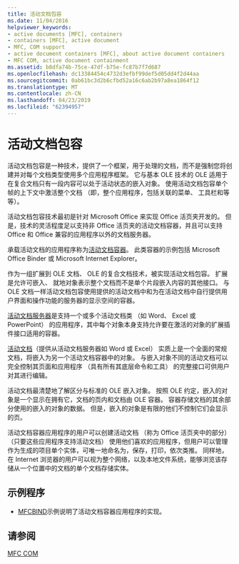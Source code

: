 ```yaml
---
title: 活动文档包容
ms.date: 11/04/2016
helpviewer_keywords:
- active documents [MFC], containers
- containers [MFC], active document
- MFC, COM support
- active document containers [MFC], about active document containers
- MFC COM, active document containment
ms.assetid: b8dfa74b-75ce-47df-b75e-fc87b7f7d687
ms.openlocfilehash: dc13384454c4732d3efbf99def5d05dd4f2d44aa
ms.sourcegitcommit: 0ab61bc3d2b6cfbd52a16c6ab2b97a8ea1864f12
ms.translationtype: MT
ms.contentlocale: zh-CN
ms.lasthandoff: 04/23/2019
ms.locfileid: "62394957"
---
```

# <a name="active-document-containment"></a>活动文档包容

活动文档包容是一种技术，提供了一个框架，用于处理的文档，而不是强制您将创建并对每个文档类型使用多个应用程序框架。 它与基本 OLE 技术的 OLE 适用于在复合文档只有一段内容可以处于活动状态的嵌入对象。 使用活动文档包容单个帧的上下文中激活整个文档 （即，整个应用程序，包括关联的菜单、 工具栏和等等）。

活动文档包容技术最初是针对 Microsoft Office 来实现 Office 活页夹开发的。 但是，技术的灵活程度足以支持非 Office 活页夹的活动文档容器，并且可以支持 Office 和 Office 兼容的应用程序以外的文档服务器。

承载活动文档的应用程序称为[活动文档容器](../mfc/active-document-containers.md)。 此类容器的示例包括 Microsoft Office Binder 或 Microsoft Internet Explorer。

作为一组扩展到 OLE 文档、 OLE 的复合文档技术，被实现活动文档包容。 扩展是允许可嵌入、 就地对象表示整个文档而不是单个片段嵌入内容的其他接口。 与 OLE 文档一样活动文档包容使用提供的活动文档中和为在活动文档中自行提供用户界面和操作功能的服务器的显示空间的容器。

[活动文档服务器](../mfc/active-document-servers.md)是支持一个或多个活动文档类 （如 Word、 Excel 或 PowerPoint） 的应用程序，其中每个对象本身支持允许要在激活的对象的扩展插件接口适用的容器。

[活动文档](../mfc/active-documents.md)（提供从活动文档服务器如 Word 或 Excel） 实质上是一个全面的常规文档，将嵌入为另一个活动文档容器中的对象。 与嵌入对象不同的活动文档可以完全控制其页面和应用程序 （具有所有其底层命令和工具） 的完整接口可供用户对其进行编辑。

活动文档最清楚地了解区分与标准的 OLE 嵌入对象。 按照 OLE 约定，嵌入的对象是一个显示在拥有它，文档的页内和文档由 OLE 容器。 容器存储文档的其余部分使用的嵌入的对象的数据。 但是，嵌入的对象是有限的他们不控制它们会显示的页。

活动文档容器应用程序的用户可以创建活动文档 （称为 Office 活页夹中的部分） （只要这些应用程序支持活动文档） 使用他们喜欢的应用程序，但用户可以管理作为生成的项目单个实体，可唯一地命名为，保存，打印，依次类推。 同样地，在 Internet 浏览器的用户可以视为整个网络，以及本地文件系统，能够浏览该存储从一个位置中的文档的单个文档存储实体。

## <a name="sample-programs"></a>示例程序

- [MFCBIND](../overview/visual-cpp-samples.md)示例说明了活动文档容器应用程序的实现。

## <a name="see-also"></a>请参阅

[MFC COM](../mfc/mfc-com.md)
